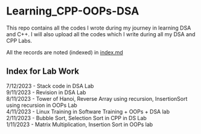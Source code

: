 # Learning_CPP-OOPs-DSA
This repo contains all the codes I wrote during my journey in learning DSA and C++. I will also upload all the codes which I write during all my DSA and CPP Labs.

All the records are noted (indexed) in [index.md](./index.md)



## Index for Lab Work

7/12/2023 - Stack code in DSA Lab \
9/11/2023 - Revision in DSA Lab \
8/11/2023 - Tower of Hanoi, Reverse Array using recursion, InsertionSort using recursion in OOPs Lab \
4/11/2023 - Linux Training in Software Training + OOPs + DSA lab \
2/11/2023 - Bubble Sort, Selection Sort in CPP in DS Lab \
1/11/2023 - Matrix Multiplication, Insertion Sort in OOPs lab

